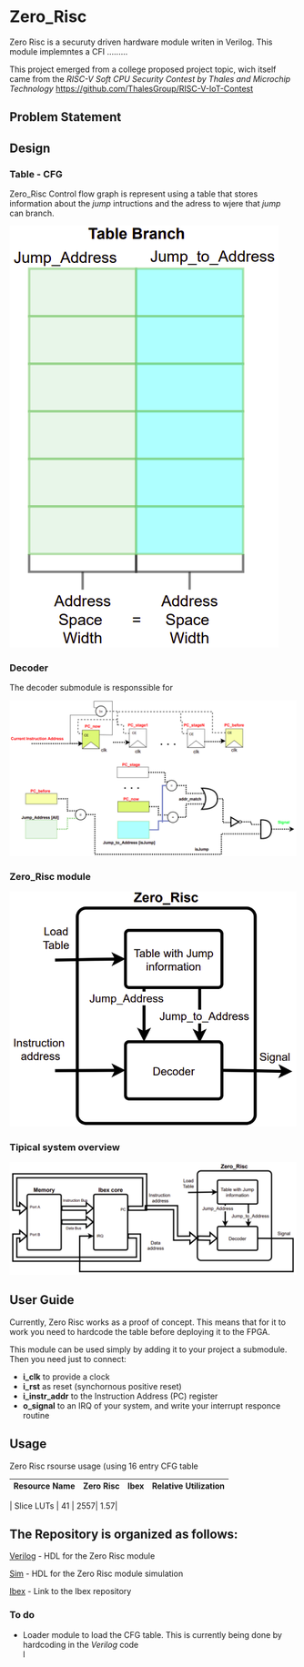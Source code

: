# Zero_Risc

Zero Risc is a securuty driven hardware module writen in Verilog. This module implemntes a CFI .........

This project emerged from a college proposed project topic, wich itself came from the *RISC-V Soft CPU Security Contest by Thales and Microchip Technology*
https://github.com/ThalesGroup/RISC-V-IoT-Contest

## Problem Statement


## Design

### Table - CFG
Zero_Risc Control flow graph is represent using a table that stores information about the *jump* intructions and the adress to wjere that *jump* can branch.

![CFG table](pics/table.png  "CFG table")


### Decoder
The decoder submodule is responssible for

![Zero_Risc_decoder](pics/Zero_Risc_decoder.png)

### Zero_Risc module

![Zero_Risc_module](pics/Zero_Risc.png)



### Tipical system overview

![overview](pics/overview.png)



## User Guide

Currently, Zero Risc works as a proof of concept. This means that for it to work you need to hardcode the table before deploying it to the FPGA.

This module can be used simply by adding it to your project a submodule. Then you need just to connect:
  * **i_clk** to provide a clock 
  * **i_rst** as reset (synchornous positive reset)
  * **i_instr_addr**  to the Instruction Address (PC) register
  * **o_signal** to an IRQ of your system, and write your interrupt responce routine

## Usage
Zero Risc rsourse usage (using 16 entry CFG table

| **Resource Name** | **Zero Risc** | **Ibex** | **Relative Utilization**|
| ---- |:---:| ---- | ---- |

| Slice LUTs | 41 | 2557| 1.57|


## The Repository is organized as follows:

  [Verilog](verilog) - HDL for the Zero Risc module

  [Sim](sim) - HDL for the Zero Risc module simulation

  [Ibex](ibex) - Link to the Ibex repository  


### To do
* Loader module to load the CFG table. This is currently being done by hardcoding in the *Verilog* code  
l
